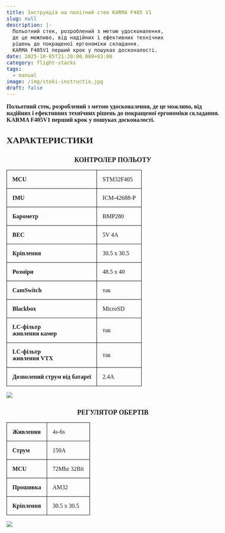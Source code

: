 ```yaml
---
title: Інструкція на політний стек KARMA F405 V1
slug: null
description: |-
  Польотний стек, розроблений з метою удосконалення,
  де це можливо, від надійних і ефективних технічних
  рішень до покращеної ергономіки складання.
  KARMA F405V1 перший крок у пошуках досконалості.
date: 2025-10-05T21:20:00.000+03:00
category: flight-stacks
tags:
  - manual
image: /img/steki-instructio.jpg
draft: false
---
```

<p class="text-center"><strong>Польотний стек, розроблений з метою удосконалення,
де це можливо, від надійних і ефективних технічних
рішень до покращеної ергономіки складання.
KARMA F405V1 перший крок у пошуках досконалості.</strong></p>
<h2>ХАРАКТЕРИСТИКИ</h2>

<style>
body{ font-family: Montserrat; font-size:16px; padding-top:10px; padding-bottom:10px; } 
 h3{ font-family: Montserrat; font-size: 18px; line-height: 18px; font-weight: bold !important; text-align: center; margin-top: 30px; } 
table {
    width: 80%  !important;
border-collapse: collapse !important;
font-size:20px !important;



}
table th, table td {
    border: 1px solid black !important;
}
table th, table td {
    padding: 15px !important;
    text-align: left !important;
     height:50px !important;
}
th{
font-weight:bold;
}

</style>
<div class="text-center">
<h3>
КОНТРОЛЕР ПОЛЬОТУ

</h3>
<div  id="instruction1">
<table style="width:80%">
<tr><td><strong>MCU</strong></td><td>STM32F405</td></tr>
<tr><td><strong>IMU</strong></td><td>ICM-42688-P</td></tr>
<tr><td><strong>Барометр</strong></td><td>BMP280</td></tr>
<tr><td><strong>BEC</strong></td><td>5V 4A</td></tr>
<tr><td><strong>Кріплення</strong></td><td>30.5 х 30.5</td></tr>
<tr><td><strong>Розміри</strong></td><td>48.5 х 40</td></tr>
<tr><td><strong>CamSwitch</strong></td><td>так</td></tr>
<tr><td><strong>Blackbox</strong></td><td>MicroSD</td></tr>
<tr><td><strong>LC-фільтр<br>
живлення камер</strong>
</td><td>так</td></tr>
<tr><td><strong>LC-фільтр<br>
живлення VTX</strong></td><td>так</td></tr>
<tr><td><strong>Дозволений
струм від батареї</strong></td><td>2.4А</td></tr>
</table>


![](/img/stack-feature.png)



<h3>
РЕГУЛЯТОР ОБЕРТІВ

</h3>
<table  id="instruction1">
<tr><td><strong>Живлення</strong></td><td>4s-6s</td></tr>
<tr><td><strong>Струм</strong></td><td>150A</td></tr>
<tr><td><strong>MCU</strong></td><td>72Mhz 32Bit</td></tr>
<tr><td><strong>Прошивка</strong></td><td>AM32</td></tr>
<tr><td><strong>Кріплення</strong></td><td>30.5 х 30.5</td></tr>

</table>

![](/img/5_.png)
</div>
